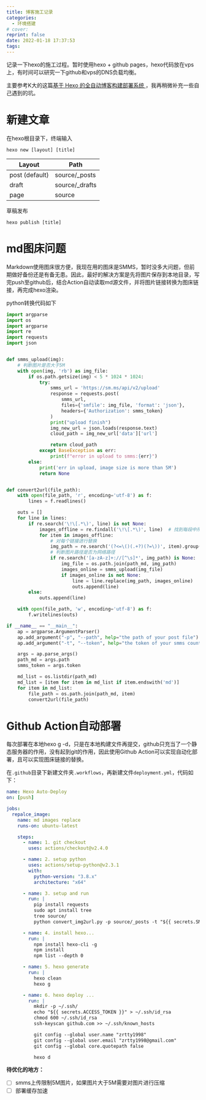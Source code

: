 ```yaml
---
title: 博客施工记录
categories:
  - 环境搭建
# cover:
reprint: false
date: 2022-01-18 17:37:53
tags:
---
```


记录一下hexo的施工过程。暂时使用hexo + github pages，hexo代码放在vps上，有时间可以研究一下github和vps的DNS负载均衡。

主要参考K大的这篇[基于 Hexo 的全自动博客构建部署系统 ](https://kchen.cc/2016/11/12/hexo-instructions/#什么是-Hexo)，我再稍微补充一些自己遇到的坑。

# 新建文章

在hexo根目录下，终端输入

`hexo new [layout] [title]`

| Layout         | Path           |
| -------------- | -------------- |
| post (default) | source/_posts  |
| draft          | source/_drafts |
| page           | source         |

草稿发布

`hexo publish [title]`

# md图床问题

Markdown使用图床很方便，我现在用的图床是SMMS，暂时没多大问题，但前期做好备份还是有备无患。因此，最好的解决方案是先将图片保存到本地目录，写完push至github后，结合Action自动读取md源文件，并将图片链接转换为图床链接，再完成hexo渲染。

python转换代码如下

```python
import argparse
import os
import argparse
import re
import requests
import json


def smms_upload(img):
    # 判断图片是否大于5M
    with open(img, 'rb') as img_file:
        if os.path.getsize(img) < 5 * 1024 * 1024:
            try:
                smms_url = 'https://sm.ms/api/v2/upload'
                response = requests.post(
                    smms_url,
                    files={'smfile': img_file, 'format': 'json'},
                    headers={'Authorization': smms_token}
                )
                print("upload finish")
                img_new_url = json.loads(response.text)
                cloud_path = img_new_url['data']['url']

                return cloud_path
            except BaseException as err:
                print(f"error in upload to smms:{err}")
        else:
            print('err in upload, image size is more than 5M')
            return None


def convert2url(file_path):
    with open(file_path, 'r', encoding='utf-8') as f:
        lines = f.readlines()

    outs = []
    for line in lines:
        if re.search('\!\[.*\)', line) is not None:
            images_offline = re.findall('\!\[.*\)', line)  # 找到每段中所有的图片本地链接
            for item in images_offline:
                # 对每个链接进行替换
                img_path = re.search('(?<=\()(.+?)(?=\))', item).group()
                # 判断图片路径是否为网络路径
                if re.search('[a-zA-z]+://[^\s]*', img_path) is None:
                    img_file = os.path.join(path_md, img_path)
                    images_online = smms_upload(img_file)
                    if images_online is not None:
                        line = line.replace(img_path, images_online)
                        outs.append(line)
        else:
            outs.append(line)

    with open(file_path, 'w', encoding='utf-8') as f:
        f.writelines(outs)

if __name__ == "__main__":
    ap = argparse.ArgumentParser()
    ap.add_argument("-p", "--path", help="the path of your post file")
    ap.add_argument("-t", "--token", help="the token of your smms count")

    args = ap.parse_args()
    path_md = args.path
    smms_token = args.token

    md_list = os.listdir(path_md)
    md_list = [item for item in md_list if item.endswith('md')]
    for item in md_list:
        file_path = os.path.join(path_md, item)
        convert2url(file_path)

```



# Github Action自动部署

每次部署在本地hexo g -d，只是在本地构建文件再提交，github只充当了一个静态服务器的作用，没有起到git的作用，因此使用Github Action可以实现自动化部署，且可以实现图床链接的替换。

在`.github`目录下新建文件夹`.workflows`，再新建文件`deployment.yml`，代码如下：

```yaml
name: Hexo Auto-Deploy
on: [push]

jobs:
  repalce_image:
    name: md images replace
    runs-on: ubuntu-latest

    steps:
      - name: 1. git checkout
        uses: actions/checkout@v2.4.0

      - name: 2. setup python
        uses: actions/setup-python@v2.3.1
        with:
          python-version: "3.8.x"
          architecture: "x64"

      - name: 3. setup and run
        run: |
          pip install requests
          sudo apt install tree
          tree source/
          python convert_img2url.py -p source/_posts -t "${{ secrets.SMMS_TOKEN }}"

      - name: 4. install hexo...
        run: |
          npm install hexo-cli -g
          npm install
          npm list --depth 0

      - name: 5. hexo generate
        run: |
          hexo clean
          hexo g

      - name: 6. hexo deploy ...
        run: |
          mkdir -p ~/.ssh/
          echo "${{ secrets.ACCESS_TOKEN }}" > ~/.ssh/id_rsa
          chmod 600 ~/.ssh/id_rsa
          ssh-keyscan github.com >> ~/.ssh/known_hosts

          git config --global user.name "zrtty1998"
          git config --global user.email "zrtty1998@gmail.com"
          git config --global core.quotepath false

          hexo d


```

**待优化的地方：**

- [ ] smms上传限制5M图片，如果图片大于5M需要对图片进行压缩
- [ ] 部署缓存加速
